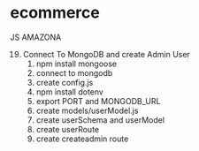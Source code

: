# ecommerce

JS AMAZONA

19. Connect To MongoDB and create Admin User
    1. npm install mongoose
    2. connect to mongodb
    3. create config.js
    4. npm install dotenv
    5. export PORT and MONGODB_URL
    6. create models/userModel.js
    7. create userSchema and userModel
    8. create userRoute
    9. create createadmin route
